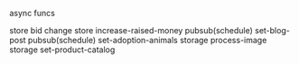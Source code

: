 async funcs

store bid change
store increase-raised-money
pubsub(schedule) set-blog-post
pubsub(schedule) set-adoption-animals
storage process-image
storage set-product-catalog

